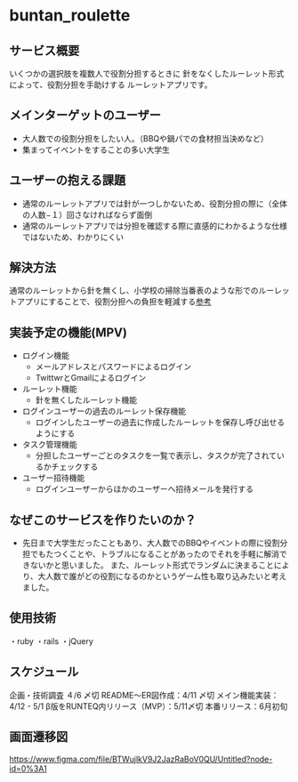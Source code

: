 # buntan_roulette

## サービス概要

いくつかの選択肢を複数人で役割分担するときに
針をなくしたルーレット形式によって、役割分担を手助けする
ルーレットアプリです。

## メインターゲットのユーザー
- 大人数での役割分担をしたい人。（BBQや鍋パでの食材担当決めなど）
- 集まってイベントをすることの多い大学生

## ユーザーの抱える課題
- 通常のルーレットアプリでは針が一つしかないため、役割分担の際に（全体の人数−１）回さなければならず面倒
- 通常のルーレットアプリでは分担を確認する際に直感的にわかるような仕様ではないため、わかりにくい

## 解決方法
通常のルーレットから針を無くし、小学校の掃除当番表のような形でのルーレットアプリにすることで、役割分担への負担を軽減する[参考](https://i.gyazo.com/76bbfd47d8b555c1e7e384f1ada8e420.png)

## 実装予定の機能(MPV)
- ログイン機能
  - メールアドレスとパスワードによるログイン
  - TwittwrとGmailによるログイン
- ルーレット機能
  - 針を無くしたルーレット機能
- ログインユーザーの過去のルーレット保存機能
  - ログインしたユーザーの過去に作成したルーレットを保存し呼び出せるようにする
- タスク管理機能
  - 分担したユーザーごとのタスクを一覧で表示し、タスクが完了されているかチェックする
- ユーザー招待機能
  - ログインユーザーからほかのユーザーへ招待メールを発行する



## なぜこのサービスを作りたいのか？
- 先日まで大学生だったこともあり、大人数でのBBQやイベントの際に役割分担でもたつくことや、トラブルになることがあったのでそれを手軽に解消できないかと思いました。
また、ルーレット形式でランダムに決まることにより、大人数で誰がどの役割になるのかというゲーム性も取り込みたいと考えました。

## 使用技術
・ruby
・rails
・jQuery

## スケジュール
企画・技術調査 ４/6 〆切
README〜ER図作成：4/11 〆切
メイン機能実装：4/12 - 5/1
β版をRUNTEQ内リリース（MVP）：5/11〆切
本番リリース：6月初旬

## 画面遷移図
https://www.figma.com/file/BTWujlkV9J2JazRaBoV0QU/Untitled?node-id=0%3A1
